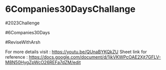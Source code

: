 # 6Companies30DaysChallange
#2023Challenge

#6Companies30Days

#ReviseWithArsh

For more details visit : https://youtu.be/QUnaBYKQkZU
Sheet link for reference : https://docs.google.com/document/d/1jkVKWPcOAE2Xjt7GFLV-M8N50HygZpWcO26REFa7dZM/edit
